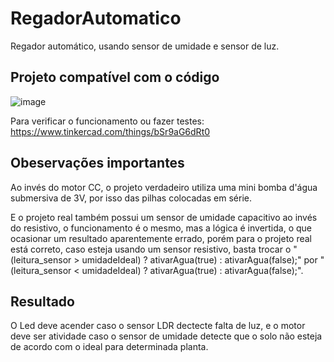 # RegadorAutomatico
Regador automático, usando sensor de umidade e sensor de luz. 
## Projeto compatível com o código
![image](https://user-images.githubusercontent.com/68482938/232349903-8473309d-9576-417e-aff0-d41974551d37.png)

Para verificar o funcionamento ou fazer testes: https://www.tinkercad.com/things/bSr9aG6dRt0
## Obeservações importantes
Ao invés do motor CC, o projeto verdadeiro utiliza uma mini bomba d'água submersiva de 3V, por isso das pilhas colocadas em série.

E o projeto real também possui um sensor de umidade capacitivo ao invés do resistivo, o funcionamento é o mesmo, mas a lógica é invertida, o que ocasionar um resultado aparentemente errado, porém para o projeto real está correto, caso esteja usando um sensor resistivo, basta trocar o "(leitura_sensor > umidadeIdeal) ? ativarAgua(true) : ativarAgua(false);" por "(leitura_sensor < umidadeIdeal) ? ativarAgua(true) : ativarAgua(false);".
## Resultado
O Led deve acender caso o sensor LDR dectecte falta de luz, e o motor deve ser atividade caso o sensor de umidade detecte que o solo não esteja de acordo com o ideal para determinada planta.

